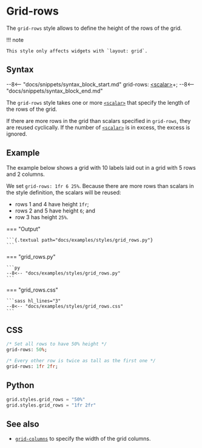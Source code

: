 # Grid-rows

The `grid-rows` style allows to define the height of the rows of the grid.

!!! note

    This style only affects widgets with `layout: grid`.

## Syntax

--8<-- "docs/snippets/syntax_block_start.md"
grid-rows: <a href="../../css_types/scalar">&lt;scalar&gt;</a>+;
--8<-- "docs/snippets/syntax_block_end.md"

The `grid-rows` style takes one or more [`<scalar>`](../../../css_types/scalar) that specify the length of the rows of the grid.

If there are more rows in the grid than scalars specified in `grid-rows`, they are reused cyclically.
If the number of [`<scalar>`](../../../css_types/scalar) is in excess, the excess is ignored.

## Example

The example below shows a grid with 10 labels laid out in a grid with 5 rows and 2 columns.

We set `grid-rows: 1fr 6 25%`.
Because there are more rows than scalars in the style definition, the scalars will be reused:

 - rows 1 and 4 have height `1fr`;
 - rows 2 and 5 have height `6`; and
 - row 3 has height `25%`.


=== "Output"

    ```{.textual path="docs/examples/styles/grid_rows.py"}
    ```

=== "grid_rows.py"

    ```py
    --8<-- "docs/examples/styles/grid_rows.py"
    ```

=== "grid_rows.css"

    ```sass hl_lines="3"
    --8<-- "docs/examples/styles/grid_rows.css"
    ```

## CSS

```sass
/* Set all rows to have 50% height */
grid-rows: 50%;

/* Every other row is twice as tall as the first one */
grid-rows: 1fr 2fr;
```

## Python

```py
grid.styles.grid_rows = "50%"
grid.styles.grid_rows = "1fr 2fr"
```

## See also

 - [`grid-columns`](./grid_columns.md) to specify the width of the grid columns.
